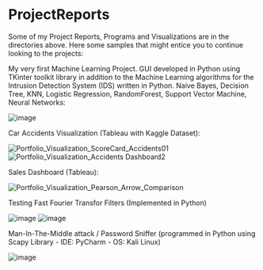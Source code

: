 # ProjectReports
Some of my Project Reports, Programs and Visualizations are in the directories above.
Here some samples that might entice you to continue looking to the projects:

My very first Machine Learning Project. GUI developed in Python using TKinter toolkit library
in addition to the Machine Learning algorithms for the Intrusion Detection System (IDS) written in Python.
Naive Bayes, Decision Tree, KNN, Logistic Regression, RandomForest, Support Vector Machine, Neural Networks:

![image](https://user-images.githubusercontent.com/104345634/218298277-a87fd973-6862-4113-9aaa-d80fcdf8ad15.png)

Car Accidents Visualization (Tableau with Kaggle Dataset):

![Portfolio_Visualization_ScoreCard_Accidents01](https://user-images.githubusercontent.com/104345634/218297685-e33dfd4c-a645-40c9-8420-1f1c10a13883.jpg)
![Portfolio_Visualization_Accidents Dashboard2](https://user-images.githubusercontent.com/104345634/218297740-96e7e4e2-5318-4522-8755-60379b046ad7.jpg)

Sales Dashboard (Tableau):

![Portfolio_Visualization_Pearson_Arrow_Comparison](https://user-images.githubusercontent.com/104345634/218298080-125b734a-499f-4ddd-86d6-a00411b5bf74.jpg)

Testing Fast Fourier Transfor Filters (Implemented in Python)

![image](https://user-images.githubusercontent.com/104345634/218345823-815c5cb6-ea98-4f84-8f20-75692a1c6074.png)
![image](https://user-images.githubusercontent.com/104345634/218345836-0a410562-6fa0-4c35-9165-d1493a09f35e.png)


Man-In-The-Middle attack / Password Sniffer (programmed in Python using Scapy Library - IDE: PyCharm - OS: Kali Linux)

![image](https://user-images.githubusercontent.com/104345634/218298922-83b1c079-7fb2-43fa-b408-137a8b3b0aa4.png)



